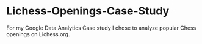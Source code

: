 # Lichess-Openings-Case-Study
For my Google Data Analytics Case study I chose to analyze popular Chess openings on Lichess.org.
